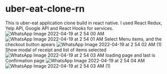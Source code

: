 # uber-eat-clone-rn
This is uber-eat application clone build in react native. I  used React Redux, Yelp API, Google API and React Hooks for services.
![WhatsApp Image 2022-04-19 at 2 54 00 AM](https://user-images.githubusercontent.com/48964638/163978881-e9e8fcab-978f-49b2-9c97-e18adcf8ef4f.jpeg)
![WhatsApp Image 2022-04-19 at 2 54 01 AM](https://user-images.githubusercontent.com/48964638/163978988-e2a140c7-4cb9-441b-a939-38a50367750c.jpeg)
Select Menu items, and the checkout button apears
![WhatsApp Image 2022-04-19 at 2 54 02 AM (1)](https://user-images.githubusercontent.com/48964638/163979132-a29c5704-6009-4445-8dd6-0059339807da.jpeg)
Show modal of receipt and list of items selected
![WhatsApp Image 2022-04-19 at 2 54 03 AM](https://user-images.githubusercontent.com/48964638/163979336-bf745ca8-878b-4702-b7af-2ddf410ca356.jpeg)
loading page and last is Confirmation page
![WhatsApp Image 2022-04-19 at 2 54 04 AM](https://user-images.githubusercontent.com/48964638/163979605-33740158-35b2-4c8b-90fe-be89b7a57f1e.jpeg)
![WhatsApp Image 2022-04-19 at 2 54 03 AM (1)](https://user-images.githubusercontent.com/48964638/163979615-f33e64b3-765c-44d8-ab1a-43b494fe874d.jpeg)
